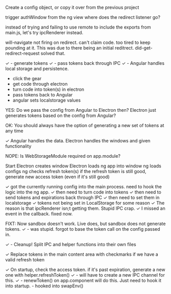 Create a config object, or copy it over from the previous project

trigger authWindow from the ng view
where does the redirect listener go?

instead of trying and failing to use remote to include the exports from main.js, let's try ipcRenderer instead.

will-navigate not firing on redirect.  can't claim code.
too tired to keep pounding at it.
This was due to there being an initial reditrect.  did-get-redirect-request solved that.

✓ - generate tokens
✓ - pass tokens back through IPC
✓ - Angular handles local storage and persistence.

- click the gear
- get code through electron
- turn code into token(s) in electron
- pass tokens back to Angular
- angular sets localstorage values

YES: Do we pass the config from Angular to Electron then?  Electron just generates tokens based on the config from Angular?

OK: You should always have the option of generating a new set of tokens at any time

✓ Angular handles the data.  Electron handles the windows and given functionality

NOPE: Is WebStorageModule required on app.module?

Start
Electron creates window
Electron loads ng app into window
ng loads configs
ng checks refresh token(s)
if the refresh token is still good, generate new access token (even if it's still good)

✓ got the currently running config into the main process.  need to hook the logic into the ng app.
✓ then need to turn code into tokens
✓ then need to send tokens and expirations back through IPC
✓ then need to set them in localstorage
✓ tokens not being set in LocalStorage for some reason
✓ The reason is that ipcRenderer isn;t getting them.  Stupid IPC crap.
✓ I missed an event in the callback.  fixed now.

FIXT: Now sandbox doesn't work.  Live does, but sandbox does not generate tokens.
✓ - was stupid.  forgot to base the token call on the config passed in.

✓ - Cleanup!  Split IPC and helper functions into their own files

✓ Replace tokens in the main content area with checkmarks if we have a valid refresh token

✓ On startup, check the access token.  if it's past expiration, generate a new one with helper.refreshToken()
✓ - will have to create a new IPC channel for this.
✓ - renewToken() on app.component will do this.  Just need to hook it into startup. - hooked into swapEnv()